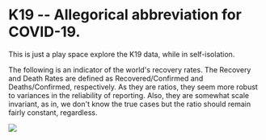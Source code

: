 # K19 -- Allegorical abbreviation for COVID-19.

This is just a play space explore the K19 data, while in self-isolation.

The following is an indicator of the world's recovery rates. The Recovery and Death Rates are defined as Recovered/Confirmed and Deaths/Confirmed, respectively. As they are ratios, they seem more robust to variances in the reliability of reporting. Also, they are somewhat scale invariant, as in, we don't know the true cases but the ratio should remain fairly constant, regardless.

<img src="https://github.com/rubiculite/K19/blob/master/wolrd_outcome_rates.png">
